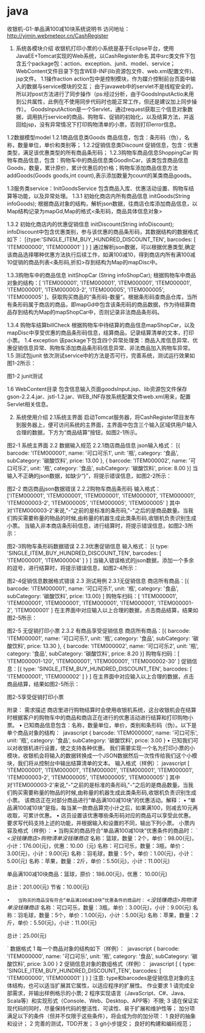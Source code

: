 # java
收银机-G1-单品满100减10块系统说明书
访问地址：http://yimin.webmeteor.cn/CashRegister
1.	系统各模块介绍
收银机打印小票的小系统是基于Eclipse平台，使用JavaEE+Tomcat实现的Web系统，以CashRegister命名
其中src类文件下包含五个package包：action、exception、junit、model、service；WebContent文件目录下包含WEB-INF(lib资源包文件、web.xml配置文件)、jsp文件。
1.1操作action
action包中是控制模块，作为媒介控制前台页面中输入的数据与service模块的交互；
由于javaweb中的servlet不是线程安全的，所以对post方法进行了同步操作（ps:经过分析，由于GoodsInputActio未用到公共属性，此例在不使用同步代码时也能正常工作，但还是建议加上同步操作）。
GoodsInputAction是一个Servlet，通过request获取三个信息对象数据，调用执行service的商品、购物车、促销的初始化，以及结算方法，并返回给jsp，没有异常情况下打印购物清单的小票，否则打印error信息。

1.2数据模型model
1.2.1商品信息类Goods
商品信息，包含：条形码（伪），名称，数量单位，单价和类别等；
1.2.2促销信息类Discount
促销信息，包含：优惠类型，满足该优惠类型的所有商品条形码；
1.2.3购物车商品信息ShoppingCar
购物车商品信息，包含：购物车中的商品信息类GoodInCar，该类包含商品信息Goods，数量，累计原价，累计优惠后的价格；购物车添加商品信息方法addGoods(Goods goods,int count),表示添加数量为count的某类商品goods。

1.3服务类service：InitGoodsService
包含商品入库、优惠活动设置、购物车结算等功能，以及异常处理。
1.3.1 初始化商店内所有商品信息
initGoods(String infoGoods);
根据商品对象的结构，解析json数据，往商店仓库添加商品信息，以Map结构记录为mapGd,Map的格式<条形码，商品具体信息对象>

1.3.2 初始化商店内的优惠促销信息
initDiscount(String infoDiscount);
infoDiscount中包含优惠类别，参与该优惠的商品条形码，其数据结构的数据格式如下：
[{type:'SINGLE_ITEM_BUY_HUNDRED_DISCOUNT_TEN', barcodes: [ 'ITEM000000', 'ITEM000001' ] } ]
通过解析json数据，可以根据优惠类型,确定该商品选择哪种优惠方法执行后续工作，如满100减10，得到商店内所有满100减10促销的商品列表<条形码,折扣>存到结构为Map的mapDisc中。

1.3.3购物车中的商品信息
initShopCar (String infoShopCar);
根据购物车中商品对象的结构：[ 'ITEM000001', 'ITEM000001', 'ITEM000001', 'ITEM000001', 'ITEM000001', 'ITEM000003-2', 'ITEM000005', 'ITEM000005', 'ITEM000005' ]，获取购买商品的“条形码-数量”。根据条形码查商品仓库，当所有条形码属于商店的商品，即mapGd中包含该条形码的商品数据，作为待结算商品存到结构为Map的mapShopCar中，否则记录非法商品条形码。

1.3.4 购物车结算billCheck
根据购物车中待结算的商品信息mapShopCar，以及mapDisc中享受优惠的商品条形码信息，结算商品，记录结算清单的文本，打印小票。
1.4 exception
该package下包含四个异常处理类：商品入库信息异常、优惠促销信息异常、购物车添加商品条形码信息异常、非法商品加入购物车异常。
1.5	测试包junit
依次测试service中的方法是否可行，完善系统，测试运行效果如图1-2所示：
 
图1-2 junit测试

1.6	WebContent目录
包含信息输入页面goodsInput.jsp、lib资源包文件保存gson-2.2.4.jar、jstl-1.2.jar、WEB_INF存放系统配置文件web.xml用来，配置Servlet相关信息。

2.	系统使用介绍
2.1系统主界面
	启动Tomcat服务器，将CashRegister项目发布到服务器上，便可访问系统的主界面，主界面中包含三个输入区域供用户输入合理的数据，下方为“商品结算”按钮，如图2-1所示。
  
图2-1 系统主界面
2.2 数据输入规范
2.2.1商店商品信息
json输入格式：
[{ barcode: 'ITEM000001', name: '可口可乐1', unit: '瓶', category: '食品', subCategory: '碳酸饮料', price: 13.00 },
{ barcode: 'ITEM000002', name: '可口可乐2', unit: '瓶', category: '食品', subCategory: '碳酸饮料', price: 8.00 }]
当输入不正确的json数据，如缺少“}”，将提示错误信息，如图2-2所示：
 
图2-2 商店商品json数据错误
2.2.2购物车商品条形码
输入格式：
['ITEM000001', 'ITEM000001', 'ITEM000001', 'ITEM000001', 'ITEM000001', 'ITEM000003-2', 'ITEM000005', 'ITEM000005', 'ITEM000005' ]
其中对'ITEM000003-2'来说,"-"之前的是标准的条形码,"-"之后的是商品数量。当我们购买需要称量的物品的时候,由称量的机器生成此类条形码,收银机负责识别生成小票。
当输入非本商店条形码信息，进行结算时，将提示错误信息，如图2-3所示：
 
图2-3购物车条形码数据错误
2.2.3优惠促销信息
输入格式：
[{ type: 'SINGLE_ITEM_BUY_HUNDRED_DISCOUNT_TEN', barcodes: [ 'ITEM000001', 'ITEM000004' ] }   ]
当输入错误格式的json数据，添加一个多余的逗号，进行结算时，将提示错误信息，如图2-4所示：
 
图2-4促销信息数据格式错误
2.3 测试用例
2.3.1无促销信息
商店所有商品：[{ barcode: 'ITEM000001', name: '可口可乐1', unit: '瓶', category: '食品', subCategory: '碳酸饮料', price: 13.00} ]
购物车扫码：[ 'ITEM000001', 'ITEM000001', 'ITEM000001', 'ITEM000001', 'ITEM000001', 'ITEM000001-2', 'ITEM000001' ]
在主界面中对应输入以上合理的数据，点击商品结算，结果如图2-5所示：
 
 
图2-5 无促销打印小票
2.3.2 有商品享受促销信息
商店所有商品：[{ barcode: 'ITEM000001', name: '可口可乐1', unit: '瓶', category: '食品', subCategory: '碳酸饮料', price: 13.30 },
{ barcode: 'ITEM000002', name: '可口可乐2', unit: '瓶', category: '食品', subCategory: '碳酸饮料', price: 8.20 }]
购物车扫码：[ 'ITEM000001-120', 'ITEM000001', 'ITEM000001', 'ITEM000002-30'   ]
促销信息：[{ type: 'SINGLE_ITEM_BUY_HUNDRED_DISCOUNT_TEN', barcodes: [ 'ITEM000001', 'ITEM000002' ] }   ]
在主界面中对应输入以上合理的数据，点击商品结算，结果如图2-5所示：
 
图2-5享受促销打印小票


附录：
需求描述
商店里进行购物结算时会使用收银机系统，这台收银机会在结算时根据客户的购物车中的商品和商店正在进行的优惠活动进行结算和打印购物小票。
•	已知商品信息包含：名称，数量单位，单价，类别和条形码（伪）。以下是单个商品对象的结构：  javascript { barcode: 'ITEM000000', name: '可口可乐', unit: '瓶', category: '食品', subCategory: '碳酸饮料', price: 3.00 } 
•	已知我们可以对收银机进行设置，使之支持各种优惠。
我们需要实现一个名为打印小票的小模块，收银机会将输入的数据转换成一个JSON数据然后一次性传给我们这个小模块，我们将从控制台中输出结算清单的文本。
输入格式（样例）：
javascript [ 'ITEM000001', 'ITEM000001', 'ITEM000001', 'ITEM000001', 'ITEM000001', 'ITEM000003-2', 'ITEM000005', 'ITEM000005', 'ITEM000005' ]
其中对'ITEM000003-2'来说,"-"之前的是标准的条形码,"-"之后的是商品数量。当我们购买需要称量的物品的时候,由称量的机器生成此类条形码,收银机负责识别生成小票。
该商店正在对部分商品进行“单品满100减10块”的优惠活动。解释：
•	“单品满100减10块”是指，每当某一款商品算完小计之后，如果满100，则减去10元再收取，可累计优惠。
•	店员设置该优惠哪些条形码对应的商品可以享受此优惠。
要求写代码支持上述的功能，并根据输入和设置的不同，输出下列小票。
小票内容及格式（样例）：
•	当购买的商品符合“单品满100减10块”优惠条件的商品时：
` *<没钱赚商店>购物清单没钱赚商店* 名称：篮球，数量：2个，单价：98.00(元)，小计：176.00(元)，优惠：10.00（元) 名称：可口可乐，数量：3瓶，单价：3.00(元)，小计：9.00(元) 名称：羽毛球，数量：5个，单价：1.00(元)，小计：5.00(元) 名称：苹果，数量：2斤，单价：5.50(元)，小计：11.00(元)

单品满100减10块商品：篮球，原价：186.00(元)，优惠： 10.00(元)

总计：201.00(元) 节省：10.00(元)

`
•	当购买的商品没有符合“单品满100减10块”优惠条件的商品时：
` *<没钱赚商店>购物清单没钱赚商店* 名称：可口可乐，数量：3瓶，单价：3.00(元)，小计：9.00(元) 名称：羽毛球，数量：5个，单价：1.00(元)，小计：5.00(元) 名称：苹果，数量：2斤，单价：5.50(元)，小计：11.00(元)

总计：25.00(元)

`
数据格式
1	每一个商品对象的结构如下（样例）：  javascript { barcode: 'ITEM000000', name: '可口可乐', unit: '瓶', category: '食品', subCategory: '碳酸饮料', price: 3.00 } 
2	促销信息对象的数组格式（样例）：  javascript [ { type: 'SINGLE_ITEM_BUY_HUNDRED_DISCOUNT_TEN', barcodes: [ 'ITEM000000', 'ITEM000001' ] } ] 
注意: type和barcodes是促销信息对象的主体结构，也可以适当扩展其它属性，以适应程序的扩展性。
作业要求
1	请完成全部需求，并输出样例格示的小票;
2	程序实现语言（JavaScript、C#、Java、Scala等）和实现形式（Console、Web、Desktop、APP等）不限;
3	请在保证实现代码的同时，尽量保持代码的整洁性、可读性、易于扩展和维护性等；
加分项
满足以下的条件（但并不仅限于这些条件），将会成为你的加分项：
1	良好的抽象和设计；
2	完善的测试，TDD开发；
3	git小步提交；
良好的构建和编码规范；

